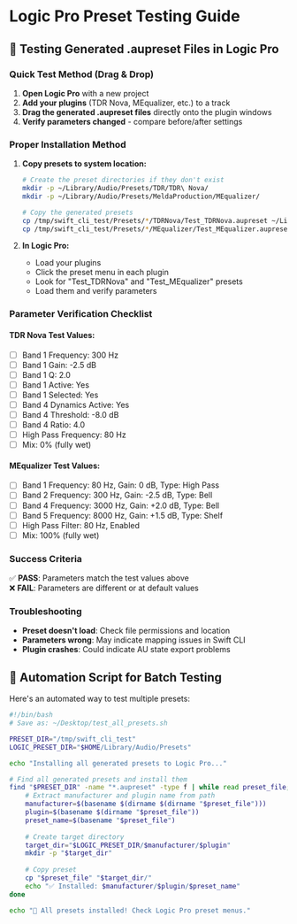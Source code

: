 # Logic Pro Preset Testing Guide

## 🎵 Testing Generated .aupreset Files in Logic Pro

### Quick Test Method (Drag & Drop)
1. **Open Logic Pro** with a new project
2. **Add your plugins** (TDR Nova, MEqualizer, etc.) to a track
3. **Drag the generated .aupreset files** directly onto the plugin windows
4. **Verify parameters changed** - compare before/after settings

### Proper Installation Method
1. **Copy presets to system location:**
   ```bash
   # Create the preset directories if they don't exist
   mkdir -p ~/Library/Audio/Presets/TDR/TDR\ Nova/
   mkdir -p ~/Library/Audio/Presets/MeldaProduction/MEqualizer/
   
   # Copy the generated presets
   cp /tmp/swift_cli_test/Presets/*/TDRNova/Test_TDRNova.aupreset ~/Library/Audio/Presets/TDR/TDR\ Nova/
   cp /tmp/swift_cli_test/Presets/*/MEqualizer/Test_MEqualizer.aupreset ~/Library/Audio/Presets/MeldaProduction/MEqualizer/
   ```

2. **In Logic Pro:**
   - Load your plugins
   - Click the preset menu in each plugin
   - Look for "Test_TDRNova" and "Test_MEqualizer" presets
   - Load them and verify parameters

### Parameter Verification Checklist

#### TDR Nova Test Values:
- [ ] Band 1 Frequency: 300 Hz
- [ ] Band 1 Gain: -2.5 dB
- [ ] Band 1 Q: 2.0
- [ ] Band 1 Active: Yes
- [ ] Band 1 Selected: Yes
- [ ] Band 4 Dynamics Active: Yes
- [ ] Band 4 Threshold: -8.0 dB
- [ ] Band 4 Ratio: 4.0
- [ ] High Pass Frequency: 80 Hz
- [ ] Mix: 0% (fully wet)

#### MEqualizer Test Values:
- [ ] Band 1 Frequency: 80 Hz, Gain: 0 dB, Type: High Pass
- [ ] Band 2 Frequency: 300 Hz, Gain: -2.5 dB, Type: Bell
- [ ] Band 4 Frequency: 3000 Hz, Gain: +2.0 dB, Type: Bell
- [ ] Band 5 Frequency: 8000 Hz, Gain: +1.5 dB, Type: Shelf
- [ ] High Pass Filter: 80 Hz, Enabled
- [ ] Mix: 100% (fully wet)

### Success Criteria
✅ **PASS**: Parameters match the test values above  
❌ **FAIL**: Parameters are different or at default values

### Troubleshooting
- **Preset doesn't load**: Check file permissions and location
- **Parameters wrong**: May indicate mapping issues in Swift CLI
- **Plugin crashes**: Could indicate AU state export problems

## 🔄 Automation Script for Batch Testing

Here's an automated way to test multiple presets:

```bash
#!/bin/bash
# Save as: ~/Desktop/test_all_presets.sh

PRESET_DIR="/tmp/swift_cli_test"
LOGIC_PRESET_DIR="$HOME/Library/Audio/Presets"

echo "Installing all generated presets to Logic Pro..."

# Find all generated presets and install them
find "$PRESET_DIR" -name "*.aupreset" -type f | while read preset_file; do
    # Extract manufacturer and plugin name from path
    manufacturer=$(basename $(dirname $(dirname "$preset_file")))
    plugin=$(basename $(dirname "$preset_file"))
    preset_name=$(basename "$preset_file")
    
    # Create target directory
    target_dir="$LOGIC_PRESET_DIR/$manufacturer/$plugin"
    mkdir -p "$target_dir"
    
    # Copy preset
    cp "$preset_file" "$target_dir/"
    echo "✅ Installed: $manufacturer/$plugin/$preset_name"
done

echo "🎉 All presets installed! Check Logic Pro preset menus."
```